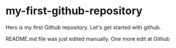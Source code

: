 # my-first-github-repository
Hers is my first Github repository. Let's get started with github.

README.md file was just edited manually. One more edit at Github
